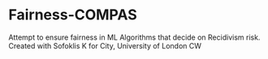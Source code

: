 # Fairness-COMPAS
Attempt to ensure fairness in ML Algorithms that decide on Recidivism risk. Created with Sofoklis K for City, University of London CW 
